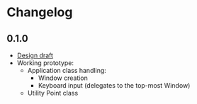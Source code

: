# Changelog
## 0.1.0
* [Design draft](design_draft.md)
* Working prototype:
  * Application class handling:
    * Window creation
    * Keyboard input (delegates to the top-most Window)
  * Utility Point class